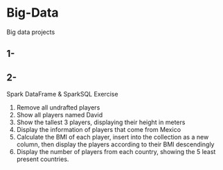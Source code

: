 # Big-Data
Big data projects
## 1- 
## 2-
Spark DataFrame & SparkSQL
Exercise
1. Remove all undrafted players  
2. Show all players named David  
3. Show the tallest 3 players, displaying their height in meters  
4. Display the information of players that come from Mexico  
5. Calculate the BMI of each player, insert into the collection as a new column, then
display the players according to their BMI descendingly  
6. Display the number of players from each country, showing the 5 least present
countries.
